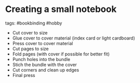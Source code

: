 # Creating a small notebook
tags: #bookbinding #hobby

  - Cut cover to size
  - Glue cover to cover material (index card or light cardboard)
  - Press cover to cover material
  - Cut pages to size
  - Fold pages (with cover if possible for better fit)
  - Punch holes into the bundle
  - Stich the bundle with the cover
  - Cut corners and clean up edges
  - Final press
